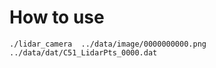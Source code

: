 # How to use

```
./lidar_camera  ../data/image/0000000000.png ../data/dat/C51_LidarPts_0000.dat
```